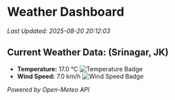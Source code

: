 
# Weather Dashboard

_Last Updated: 2025-08-20 20:12:03_

## Current Weather Data: (Srinagar, JK)
- **Temperature:** 17.0 °C ![Temperature Badge](https://img.shields.io/badge/Temperature-Low%20Temp-blue)
- **Wind Speed:** 7.0 km/h ![Wind Speed Badge](https://img.shields.io/badge/Wind%20Speed-Light%20Wind-blue)

*Powered by Open-Meteo API*
